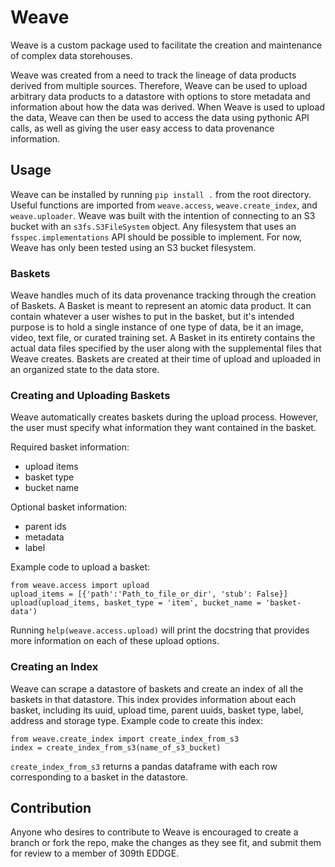 # Weave

Weave is a custom package used to facilitate the creation and maintenance of complex data storehouses.

Weave was created from a need to track the lineage of data products derived from multiple sources. 
Therefore, Weave can be used to upload arbitrary data products to a datastore with options to store metadata and 
information about how the data was derived. When Weave is used to upload the data, Weave can then be used to access
the data using pythonic API calls, as well as giving the user easy access to data provenance information.

## Usage

Weave can be installed by running `pip install .` from the root directory. Useful functions are imported from
`weave.access`, `weave.create_index`, and `weave.uploader`. Weave was built with the intention of connecting to
an S3 bucket with an `s3fs.S3FileSystem` object. Any filesystem that uses an `fsspec.implementations` 
API should be possible to implement. For now, Weave has only been tested using an S3 bucket filesystem. 

### Baskets 

Weave handles much of its data provenance tracking through the creation of Baskets. A Basket is meant to
represent an atomic data product. It can contain whatever a user wishes to put in the basket, but it's
intended purpose is to hold a single instance of one type of data, be it an image, video, text file, or curated
training set. A Basket in its entirety contains the actual data files specified by the user along with the supplemental
files that Weave creates. Baskets are created at their time of upload and uploaded in an organized state to 
the data store.

### Creating and Uploading Baskets

Weave automatically creates baskets during the upload process. However, the user must specify what information
they want contained in the basket. 

Required basket information:
- upload items
- basket type
- bucket name

Optional basket information:
- parent ids
- metadata
- label

Example code to upload a basket:

```
from weave.access import upload
upload_items = [{'path':'Path_to_file_or_dir', 'stub': False}]
upload(upload_items, basket_type = 'item', bucket_name = 'basket-data')
```

Running `help(weave.access.upload)` will print the docstring that provides more information
on each of these upload options.

### Creating an Index

Weave can scrape a datastore of baskets and create an index of all the baskets in that datastore.
This index provides information about each basket, including its uuid, upload time, parent uuids, 
basket type, label, address and storage type. 
Example code to create this index: 
```
from weave.create_index import create_index_from_s3
index = create_index_from_s3(name_of_s3_bucket)
```
`create_index_from_s3` returns a pandas dataframe with each row corresponding to a basket
in the datastore. 

## Contribution

Anyone who desires to contribute to Weave is encouraged to create a branch or fork the repo, make the changes as they see fit,
and submit them for review to a member of 309th EDDGE.
